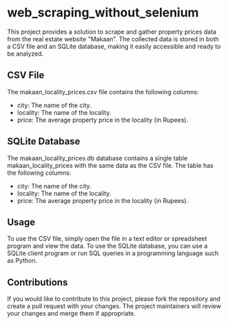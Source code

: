 # web_scraping_without_selenium
This project provides a solution to scrape and gather property prices data from the real estate website "Makaan". The collected data is stored in both a CSV file and an SQLite database, making it easily accessible and ready to be analyzed.
## CSV File
The makaan_locality_prices.csv file contains the following columns:
* city: The name of the city.
* locality: The name of the locality.
* price: The average property price in the locality (in Rupees).

## SQLite Database
The makaan_locality_prices.db database contains a single table makaan_locality_prices with the same data as the CSV file. The table has the following columns:
* city: The name of the city.
* locality: The name of the locality.
* price: The average property price in the locality (in Rupees).
## Usage
To use the CSV file, simply open the file in a text editor or spreadsheet program and view the data. To use the SQLite database, you can use a SQLite client program or run SQL queries in a programming language such as Python.
## Contributions
If you would like to contribute to this project, please fork the repository and create a pull request with your changes. The project maintainers will review your changes and merge them if appropriate.
